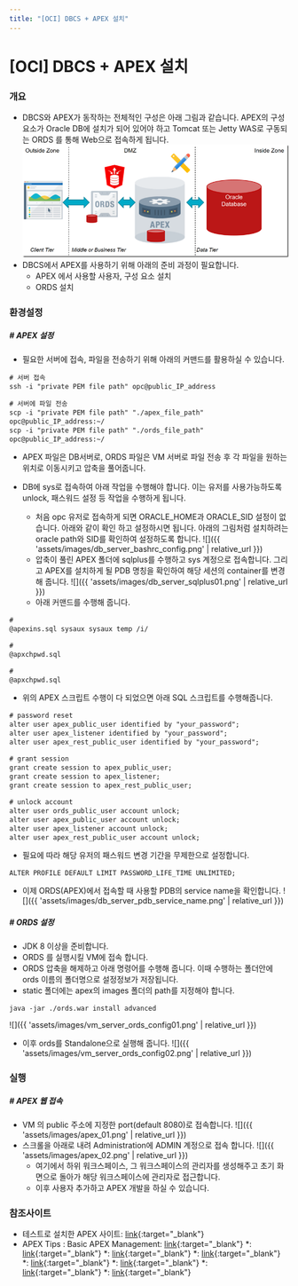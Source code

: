 ```yaml
---
title: "[OCI] DBCS + APEX 설치"
---
```


# [OCI] DBCS + APEX 설치
### 개요
* DBCS와 APEX가 동작하는 전체적인 구성은 아래 그림과 같습니다.  APEX의 구성요소가 Oracle DB에 설치가 되어 있어야 하고 Tomcat 또는 Jetty WAS로 구동되는 ORDS 를 통해 Web으로 접속하게 됩니다.
![diagram](/assets/images/apex_ords_diagram01.png)
* DBCS에서 APEX를 사용하기 위해 아래의 준비 과정이 필요합니다.
	* APEX 에서 사용할 사용자, 구성 요소 설치
	* ORDS 설치

### 환경설정
##### # APEX 설정

* 필요한 서버에 접속, 파일을 전송하기 위해 아래의 커맨드를 활용하실 수 있습니다.

```
# 서버 접속
ssh -i "private PEM file path" opc@public_IP_address
```

```
# 서버에 파일 전송
scp -i "private PEM file path" "./apex_file_path" opc@public_IP_address:~/
scp -i "private PEM file path" "./ords_file_path" opc@public_IP_address:~/
```
  * APEX 파일은 DB서버로, ORDS 파일은 VM 서버로 파일 전송 후 각 파일을 원하는 위치로 이동시키고 압축을 풀어줍니다.

* DB에 sys로 접속하여 아래 작업을 수행해야 합니다. 이는 유저를 사용가능하도록 unlock, 패스워드 설정 등 작업을 수행하게 됩니다.
	* 처음 opc 유저로 접속하게 되면 ORACLE_HOME과 ORACLE_SID 설정이 없습니다. 아래와 같이 확인 하고 설정하시면 됩니다. 아래의 그림처럼 설치하려는 oracle path와 SID를 확인하여 설정하도록 합니다.
![]({{ 'assets/images/db_server_bashrc_config.png' | relative_url }})
  * 압축이 풀린 APEX 폴더에 sqlplus를 수행하고 sys 계정으로 접속합니다. 그리고 APEX를 설치하게 될 PDB 명칭을 확인하여 해당 세션의 container를 변경해 줍니다.
![]({{ 'assets/images/db_server_sqlplus01.png' | relative_url }})
  * 아래 커맨드를 수행해 줍니다.
```
# 
@apexins.sql sysaux sysaux temp /i/
```
```
# 
@apxchpwd.sql
```
```
# 
@apxchpwd.sql
```
  * 위의 APEX 스크립트 수행이 다 되었으면 아래 SQL 스크립트를 수행해줍니다.
```
# password reset
alter user apex_public_user identified by "your_password";
alter user apex_listener identified by "your_password";
alter user apex_rest_public_user identified by "your_password";
```
```
# grant session
grant create session to apex_public_user;
grant create session to apex_listener;
grant create session to apex_rest_public_user;
```
```
# unlock account
alter user ords_public_user account unlock;
alter user apex_public_user account unlock;
alter user apex_listener account unlock;
alter user apex_rest_public_user account unlock;
```
  * 필요에 따라 해당 유저의 패스워드 변경 기간을 무제한으로 설정합니다.
```
ALTER PROFILE DEFAULT LIMIT PASSWORD_LIFE_TIME UNLIMITED;
```
  * 이제 ORDS(APEX)에서 접속할 때 사용할 PDB의 service name을 확인합니다.
![]({{ 'assets/images/db_server_pdb_service_name.png' | relative_url }})

##### # ORDS 설정
* JDK 8 이상을 준비합니다.
* ORDS 를 실행시킬 VM에 접속 합니다.
* ORDS 압축을 해제하고 아래 명령어를 수행해 줍니다.  이때 수행하는 폴더안에 ords 이름의 폴더명으로 설정정보가 저장됩니다.
* static 폴더에는 apex의 images 폴더의 path를 지정해야 합니다.
```
java -jar ./ords.war install advanced
```
![]({{ 'assets/images/vm_server_ords_config01.png' | relative_url }})
* 이후 ords를 Standalone으로 실행해 줍니다.
![]({{ 'assets/images/vm_server_ords_config02.png' | relative_url }})

### 실행
##### # APEX 웹 접속
* VM 의 public 주소에 지정한 port(default 8080)로 접속합니다.
![]({{ 'assets/images/apex_01.png' | relative_url }})
* 스크롤을 아래로 내려 Administration에 ADMIN 계정으로 접속 합니다.
![]({{ 'assets/images/apex_02.png' | relative_url }})
  * 여기에서 하위 워크스페이스, 그 워크스페이스의 관리자를 생성해주고 초기 화면으로 돌아가 해당 워크스페이스에 관리자로 접근합니다.
  * 이후 사용자 추가하고 APEX 개발을 하실 수 있습니다.
### 참조사이트

* 테스트로 설치한 APEX 사이트: [link](http://150.136.125.158:8080/ords/f?p=4550:1:7259868572154:::::){:target="_blank"}
* APEX Tips : Basic APEX Management: [link](https://oracle-base.com/articles/misc/apex-tips-basic-apex-management){:target="_blank"}
*: [link](){:target="_blank"}
*: [link](){:target="_blank"}
*: [link](){:target="_blank"}
*: [link](){:target="_blank"}
*: [link](){:target="_blank"}
*: [link](){:target="_blank"}
*: [link](){:target="_blank"}
